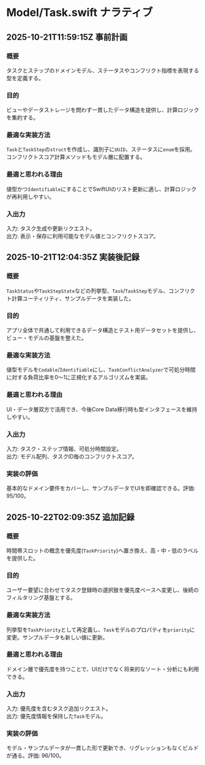 # Model/Task.swift ナラティブ

## 2025-10-21T11:59:15Z 事前計画
### 概要
タスクとステップのドメインモデル、ステータスやコンフリクト指標を表現する型を定義する。
### 目的
ビューやデータストレージを問わず一貫したデータ構造を提供し、計算ロジックを集約する。
### 最適な実装方法
`Task`と`TaskStep`の`struct`を作成し、識別子に`UUID`、ステータスに`enum`を採用。コンフリクトスコア計算メソッドもモデル層に配置する。
### 最適と思われる理由
値型かつ`Identifiable`にすることでSwiftUIのリスト更新に適し、計算ロジックが再利用しやすい。
### 入出力
入力: タスク生成や更新リクエスト。  
出力: 表示・保存に利用可能なモデル値とコンフリクトスコア。

## 2025-10-21T12:04:35Z 実装後記録
### 概要
`TaskStatus`や`TaskStepState`などの列挙型、`Task`/`TaskStep`モデル、コンフリクト計算ユーティリティ、サンプルデータを実装した。
### 目的
アプリ全体で共通して利用できるデータ構造とテスト用データセットを提供し、ビュー・モデルの基盤を整えた。
### 最適な実装方法
値型モデルを`Codable`/`Identifiable`にし、`TaskConflictAnalyzer`で可処分時間に対する負荷比率を0〜1に正規化するアルゴリズムを実装。
### 最適と思われる理由
UI・データ層双方で活用でき、今後Core Data移行時も型インタフェースを維持しやすい。
### 入出力
入力: タスク・ステップ情報、可処分時間設定。  
出力: モデル配列、タスクID毎のコンフリクトスコア。
### 実装の評価
基本的なドメイン要件をカバーし、サンプルデータでUIを即確認できる。評価: 95/100。

## 2025-10-22T02:09:35Z 追加記録
### 概要
時間帯スロットの概念を優先度(`TaskPriority`)へ置き換え、高・中・低のラベルを提供した。
### 目的
ユーザー要望に合わせてタスク登録時の選択肢を優先度ベースへ変更し、後続のフィルタリング基盤とする。
### 最適な実装方法
列挙型を`TaskPriority`として再定義し、`Task`モデルのプロパティを`priority`に変更。サンプルデータも新しい値に更新。
### 最適と思われる理由
ドメイン層で優先度を持つことで、UIだけでなく将来的なソート・分析にも利用できる。
### 入出力
入力: 優先度を含むタスク追加リクエスト。  
出力: 優先度情報を保持した`Task`モデル。
### 実装の評価
モデル・サンプルデータが一貫した形で更新でき、リグレッションもなくビルドが通る。評価: 96/100。
